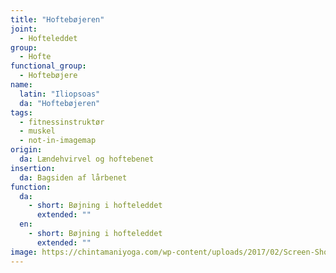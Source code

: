 ```yaml
---
title: "Hoftebøjeren"
joint:
  - Hofteleddet
group: 
  - Hofte
functional_group:
  - Hoftebøjere
name:
  latin: "Iliopsoas"
  da: "Hoftebøjeren"
tags:
  - fitnessinstruktør
  - muskel
  - not-in-imagemap
origin: 
  da: Lændehvirvel og hoftebenet
insertion: 
  da: Bagsiden af lårbenet
function:
  da:
    - short: Bøjning i hofteleddet
      extended: ""
  en:
    - short: Bøjning i hofteleddet
      extended: ""
image: https://chintamaniyoga.com/wp-content/uploads/2017/02/Screen-Shot-2017-02-04-at-4.55.13-PM-725x675.png
---
```

